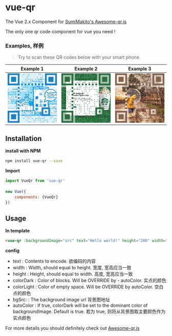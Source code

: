 # vue-qr

The Vue 2.x Component for [SumiMakito's Awesome-qr.js](https://github.com/SumiMakito/Awesome-qr.js)

The only one qr code component for vue you need !

### Examples, 样例

> Try to scan these QR codes below with your smart phone.

Example 1|Example 2|Example 3
------------ | ------------- | -------------
<img src="./demo/src/assets/result1.png" width="400"> | <img src="./demo/src/assets/result2.png" width="400"> | <img src="./demo/src/assets/result3.png" width="400">

## Installation
**install with NPM**
```bash
npm install vue-qr --save
```
**Import**
```js
import VueQr from 'vue-qr'

new Vue({
    components: {VueQr}
})
```
## Usage
**In template**

```html
<vue-qr :backgroundImage="src" text="Hello world!" height="200" width="200"/>
```
**config**
- text  : Contents to encode. 欲编码的内容
- width : Width, should equal to height. 宽度, 宽高应当一致
- height  : Height, should equal to width. 高度, 宽高应当一致
- colorDark : Color of blocks. Will be OVERRIDE by - autoColor. 实点的颜色
- colorLight : Color of empty space. Will be OVERRIDE by autoColor. 空白点的颜色
- bgSrc: : The background image url 背景图地址
- autoColor : If true, colorDark will be set to the dominant color of backgroundImage. Default is true. 若为 true, 则将从背景图取主要颜色作为实点颜色

For more details you should definitely check out [Awesome-qr.js ](https://github.com/SumiMakito/Awesome-qr.js) 
